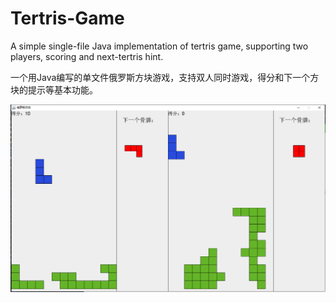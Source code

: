# Tertris-Game
A simple single-file Java implementation of tertris game, supporting two players, scoring and next-tertris hint.

一个用Java编写的单文件俄罗斯方块游戏，支持双人同时游戏，得分和下一个方块的提示等基本功能。

![](resources/tertris.PNG)

